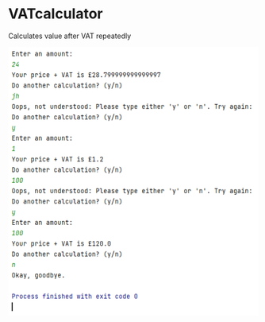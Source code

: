 # VATcalculator
Calculates value after VAT repeatedly

![VAT Calculator Test Case](./VATcalculatorTestCase.png)
